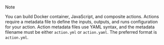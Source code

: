 >[!NOTE]
> You can build Docker container, JavaScript, and composite actions. Actions require a metadata file to define the inputs, outputs, and runs configuration for your action. Action metadata files use YAML syntax, and the metadata filename must be either `action.yml` or `action.yaml`. The preferred format is `action.yml`.
